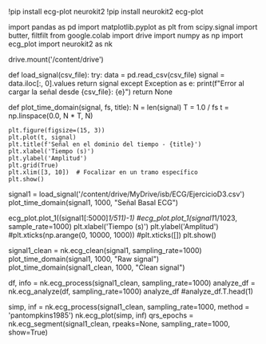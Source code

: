 !pip install ecg-plot neurokit2
!pip install neurokit2 ecg-plot

import pandas as pd
import matplotlib.pyplot as plt
from scipy.signal import butter, filtfilt
from google.colab import drive
import numpy as np
import ecg_plot
import neurokit2 as nk

drive.mount('/content/drive')

def load_signal(csv_file):
    try:
        data = pd.read_csv(csv_file)
        signal = data.iloc[:, 0].values
        return signal
    except Exception as e:
        print(f"Error al cargar la señal desde {csv_file}: {e}")
        return None

def plot_time_domain(signal, fs, title):
    N = len(signal)
    T = 1.0 / fs
    t = np.linspace(0.0, N * T, N)

    plt.figure(figsize=(15, 3))
    plt.plot(t, signal)
    plt.title(f'Señal en el dominio del tiempo - {title}')
    plt.xlabel('Tiempo (s)')
    plt.ylabel('Amplitud')
    plt.grid(True)
    plt.xlim([3, 10])  # Focalizar en un tramo específico
    plt.show()

signal1 = load_signal('/content/drive/MyDrive/isb/ECG/EjercicioD3.csv')
plot_time_domain(signal1, 1000, "Señal Basal ECG")

ecg_plot.plot_1((signal1[:5000]*1/511)-1)
#ecg_plot.plot_1(signal1*1/1023, sample_rate=1000)
plt.xlabel('Tiempo (s)')
plt.ylabel('Amplitud')
#plt.xticks(np.arange(0, 10000, 1000))
#plt.xticks([])
plt.show()

signal1_clean = nk.ecg_clean(signal1, sampling_rate=1000)
plot_time_domain(signal1, 1000, "Raw signal")
plot_time_domain(signal1_clean, 1000, "Clean signal")

df, info = nk.ecg_process(signal1_clean, sampling_rate=1000)
analyze_df = nk.ecg_analyze(df, sampling_rate=1000)
analyze_df
#analyze_df.T.head(1)

simp, inf = nk.ecg_process(signal1_clean, sampling_rate=1000, method = 'pantompkins1985')
nk.ecg_plot(simp, inf)
qrs_epochs = nk.ecg_segment(signal1_clean, rpeaks=None, sampling_rate=1000, show=True)
